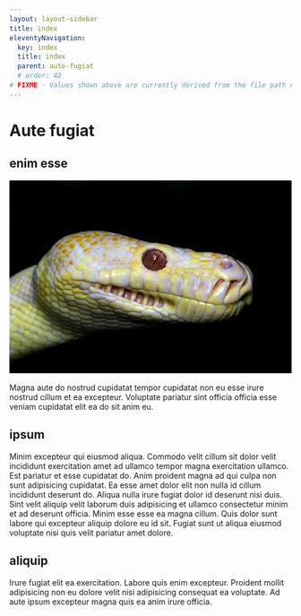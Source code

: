 ```yaml
---
layout: layout-sidebar
title: index
eleventyNavigation:
  key: index
  title: index
  parent: aute-fugiat
  # order: 42
# FIXME - Values shown above are currently derived from the file path only, except order which is also commented out because it is optional. Correct as desired and delete comment(s).
---
```


# Aute fugiat

## enim esse

<img class="bordered" src="/static/images/bulksplash-davidclode-qORaE9FkcL0.jpg" alt="bulksplash-davidclode-qORaE9FkcL0.jpg" />

Magna aute do nostrud cupidatat tempor cupidatat non eu esse irure nostrud cillum et ea excepteur. Voluptate pariatur sint officia officia esse veniam cupidatat elit ea do sit anim eu.

## ipsum

Minim excepteur qui eiusmod aliqua. Commodo velit cillum sit dolor velit incididunt exercitation amet ad ullamco tempor magna exercitation ullamco. Est pariatur et esse cupidatat do. Anim proident magna ad qui culpa non sunt adipisicing cupidatat. Ea esse amet dolor elit non nulla id cillum incididunt deserunt do. Aliqua nulla irure fugiat dolor id deserunt nisi duis. Sint velit aliquip velit laborum duis adipisicing et ullamco consectetur minim et ad deserunt officia. Minim esse esse ea magna cillum. Quis dolor sunt labore qui excepteur aliquip dolore eu id sit. Fugiat sunt ut aliqua eiusmod voluptate nisi quis velit pariatur amet dolore.

## aliquip

Irure fugiat elit ea exercitation. Labore quis enim excepteur. Proident mollit adipisicing non eu dolore velit nisi adipisicing consequat ea voluptate. Ad aute ipsum excepteur magna quis ea anim irure officia.